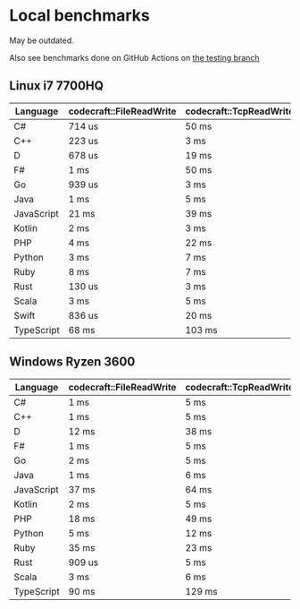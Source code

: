 # Local benchmarks

May be outdated.

Also see benchmarks done on GitHub Actions on [the testing branch](https://github.com/kuviman/trans-gen/tree/testing)

## Linux i7 7700HQ

| Language | codecraft::FileReadWrite | codecraft::TcpReadWrite | example::FileReadWrite | example::TcpReadWrite |
| - | --- | --- | --- | --- |
| C# | 714 us | 50 ms | 459 us | 567 us |
| C++ | 223 us | 3 ms | 26 us | 135 us |
| D | 678 us | 19 ms | 30 us | 362 us |
| F# | 1 ms | 50 ms | 581 us | 397 us |
| Go | 939 us | 3 ms | 431 us | 217 us |
| Java | 1 ms | 5 ms | 974 us | 174 us |
| JavaScript | 21 ms | 39 ms | 1 ms | 744 us |
| Kotlin | 2 ms | 3 ms | 1 ms | 203 us |
| PHP | 4 ms | 22 ms | 196 us | 404 us |
| Python | 3 ms | 7 ms | 229 us | 405 us |
| Ruby | 8 ms | 7 ms | 501 us | 194 us |
| Rust | 130 us | 3 ms | 16 us | 128 us |
| Scala | 3 ms | 5 ms | 2 ms | 566 us |
| Swift | 836 us | 20 ms | 57 us | 381 us |
| TypeScript | 68 ms | 103 ms | 1 ms | 1 ms |

## Windows Ryzen 3600

| Language | codecraft::FileReadWrite | codecraft::TcpReadWrite | example::FileReadWrite | example::TcpReadWrite |
| - | --- | --- | --- | --- |
| C# | 1 ms | 5 ms | 830 us | 153 us |
| C++ | 1 ms | 5 ms | 717 us | 74 us |
| D | 12 ms | 38 ms | 2 ms | 269 us |
| F# | 1 ms | 5 ms | 1 ms | 334 us |
| Go | 2 ms | 5 ms | 1 ms | 77 us |
| Java | 1 ms | 6 ms | 1 ms | 280 us |
| JavaScript | 37 ms | 64 ms | 1 ms | 900 us |
| Kotlin | 2 ms | 5 ms | 1 ms | 440 us |
| PHP | 18 ms | 49 ms | 1 ms | 331 us |
| Python | 5 ms | 12 ms | 927 us | 188 us |
| Ruby | 35 ms | 23 ms | 1 ms | 15 ms |
| Rust | 909 us | 5 ms | 775 us | 75 us |
| Scala | 3 ms | 6 ms | 2 ms | 911 us |
| TypeScript | 90 ms | 129 ms | 1 ms | 1 ms |
